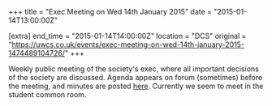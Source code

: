 +++
title = "Exec Meeting on Wed 14th January 2015"
date = "2015-01-14T13:00:00Z"

[extra]
end_time = "2015-01-14T14:00:00Z"
location = "DCS"
original = "https://uwcs.co.uk/events/exec-meeting-on-wed-14th-january-2015-1474489104726/"
+++

Weekly public meeting of the society's exec, where all important decisions of the society are discussed. Agenda appears on forum (sometimes) before the meeting, and minutes are posted [here](https://uwcs.co.uk/minutes/1/). Currently we seem to meet in the student common room.

